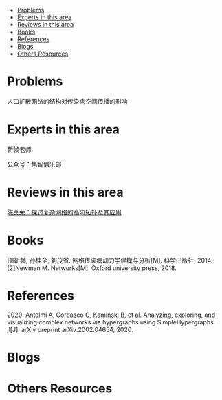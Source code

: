 - [ Problems](#head1)
- [Experts in this area](#head2)
- [Reviews in this area](#head3)
- [ Books](#head4)
- [ References](#head5)
- [ Blogs](#head6)
- [Others Resources](#head7)
# <span id="head1"> Problems</span>
  人口扩散网络的结构对传染病空间传播的影响

# <span id="head2">Experts in this area</span>
  靳帧老师

  公众号：集智俱乐部

# <span id="head3">Reviews in this area</span>
  [陈关荣：探讨复杂网络的高阶拓扑及其应用](https://mp.weixin.qq.com/s/jhaTyxVjRTfSbBDjatBWFQ)

# <span id="head4"> Books</span>
  [1]靳帧, 孙桂全, 刘茂省. 网络传染病动力学建模与分析[M]. 科学出版社, 2014.
  [2]Newman M. Networks[M]. Oxford university press, 2018.

# <span id="head5"> References</span>
  2020:
  Antelmi A, Cordasco G, Kamiński B, et al. Analyzing, exploring, and visualizing complex networks via hypergraphs using SimpleHypergraphs. jl[J]. arXiv preprint arXiv:2002.04654, 2020.

# <span id="head6"> Blogs</span>
  
# <span id="head7">Others Resources</span>
